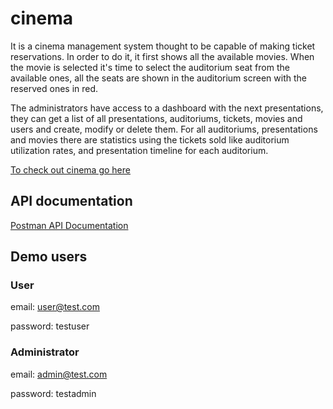 # cinema

It is a cinema management system thought to be capable of making ticket reservations. 
In order to do it, it first shows all the available movies. When the movie is selected it's time to select the auditorium seat from the available ones, all the seats are shown in the auditorium screen with the reserved ones in red.

The administrators have access to a dashboard with the next presentations, they can get a list of all presentations, auditoriums, tickets, movies and users and create, modify or delete them.
For all auditoriums, presentations and movies there are statistics using the tickets sold like auditorium utilization rates, and presentation timeline for each auditorium.

[To check out cinema go here](https://cinema-innuy-react.now.sh)


## API documentation

[Postman API Documentation](https://documenter.getpostman.com/view/6221146/Rzn9sg5Z)

## Demo users

### User
email: user@test.com

password: testuser

### Administrator
email: admin@test.com

password: testadmin

